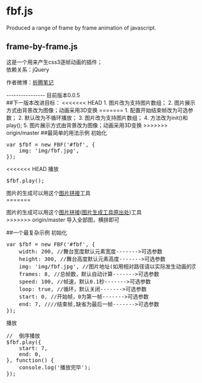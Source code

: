 # fbf.js
Produced a range of frame by frame animation of javascript.
## frame-by-frame.js
这是一个用来产生css3逐帧动画的插件；<br>
依赖关系：jQuery<br>
<p>作者微博：<a href="http://weibo.com/u/1326039884">折腾笔记</a></p>
----------------
<span>目前版本0.0.5</span><br>
##下一版本改进目标：
<<<<<<< HEAD
1. 图片改为支持图片数组；
2. 图片展示方式由背景改为图像；动画采用3D变换
=======
1. 配置开始结束帧改为可选参数；
2. 默认改为不循环播放；
3. 图片改为支持图片数组；
4. 方法改为init()和play();
5. 图片展示方式由背景改为图像；动画采用3D变换
>>>>>>> origin/master
##最简单的用法示例
初始化
<pre>
var $fbf = new FBF('#fbf', {
	img: 'img/fbf.jpg',
});
</pre>
<<<<<<< HEAD
播放
<pre>
$fbf.play();
</pre>
<p>图片的生成可以用这个<a href="http://pan.baidu.com/s/1o6Imtp4">图片拼接</a>工具<br>
=======
<p>图片的生成可以用这个<a href="http://pan.baidu.com/s/1o6Imtp4">图片拼接</a>(<a href="http://www.smallqiao.com/124147.html">图片生成工具原出处</a>)工具<br>
>>>>>>> origin/master
导入全部图，横排即可</p>
##一个最复杂示例
初始化
<pre>
var $fbf = new FBF('#fbf', {
	width: 200, //舞台宽度默认元素宽度------->可选参数
	height: 300, //舞台高度默认元素高度------->可选参数
	img: 'img/fbf.jpg', //图片地址(如用相对路径请以实际发生动画的页面为准)------------------------------->必填
	frames: 8, //总帧数，默认自动计算------->可选参数
	speed: 100, //帧速，默认0.1秒------->可选参数
	loop: true, //循环，默认关闭------->可选参数
	start: 0, //开始帧，0为第一帧------->可选参数
	end: 7, ////结束帧,缺省为最后一帧------->可选参数
});
</pre>
播放
<pre>
//	倒序播放
$fbf.play({
	start: 7,
	end: 0,
}, function() {
	console.log('播放完毕');
});
</pre>
